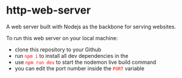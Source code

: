 # http-web-server
A web server built with Nodejs as the backbone for serving websites.

To run this web server on your local machine:
- clone this repository to your Github
- run <span style="color:red">`npm i`</span> to install all dev dependencies in the 
- use <span style="color:red">`npm run dev`</span> to start the nodemon live build command
- you can edit the port number inside the <span style="color:red">`PORT`</span> variable
